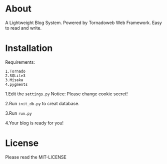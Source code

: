 About
======

A Lightweight Blog System. Powered by Tornadoweb Web Framework. Easy to read and write.

Installation
======

Requirements:

    1.Tornado
    2.SQLite3
    3.Misaka
    4.pygments

1.Edit the `settings.py`  Notice: Please change cookie secret!

2.Run `init_db.py` to creat database.

3.Run `run.py`

4.Your blog is ready for you!

License
=====

Please read the MIT-LICENSE
